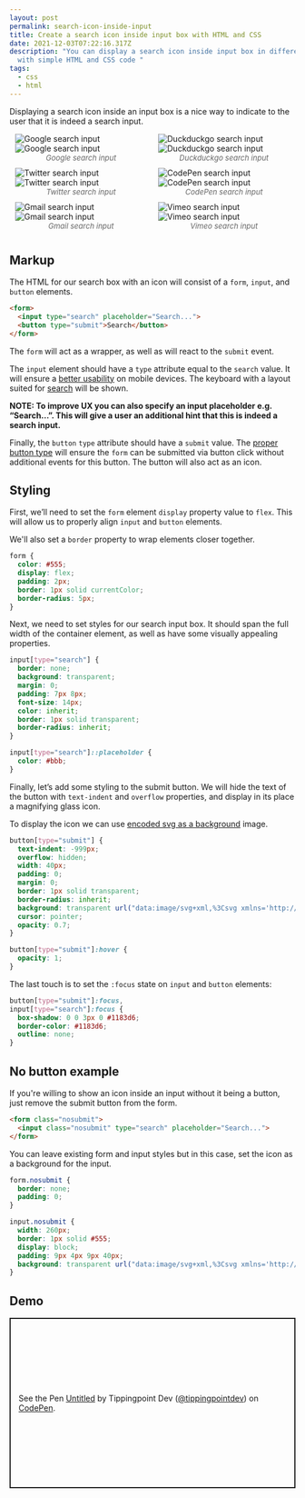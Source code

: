 ```yaml
---
layout: post
permalink: search-icon-inside-input
title: Create a search icon inside input box with HTML and CSS
date: 2021-12-03T07:22:16.317Z
description: "You can display a search icon inside input box in different ways
  with simple HTML and CSS code "
tags:
  - css
  - html
---
```


Displaying a search icon inside an input box is a nice way to indicate to the user that it is indeed a search input.

<style>
.image-grid {display:flex;justify-content:space-evenly;flex-wrap:wrap;margin:0 0 30px}
.image-grid figcaption{font-size:13px;color:#666;font-style:italic;text-align:center}
.image-grid figure{margin:0 10px 10px;flex:1 0 46%}
</style>

<div class="image-grid">
  <figure>
    <img class="shadow lozad" data-src="/images/html-elements/google-search-input.png" alt="Google search input">
    <noscript>
      <img class="shadow" src="/images/resources/google-search-input.png" alt="Google search input">
    </noscript>
    <figcaption>Google search input</figcaption>
  </figure>
  <figure>
    <img class="shadow lozad" data-src="/images/html-elements/duckduckgo-search-input.png" alt="Duckduckgo search input">
    <noscript>
      <img class="shadow" src="/images/resources/duckduckgo-search-input.png" alt="Duckduckgo search input">
    </noscript>
    <figcaption>Duckduckgo search input</figcaption>
  </figure>
  <figure>
    <img class="shadow lozad" data-src="/images/html-elements/twitter-search-input.png" alt="Twitter search input">
    <noscript>
      <img class="shadow" src="/images/resources/twitter-search-input.png" alt="Twitter search input">
    </noscript>
    <figcaption>Twitter search input</figcaption>
  </figure>
  <figure>
    <img class="shadow lozad" data-src="/images/html-elements/codepen-search-input.png" alt="CodePen search input">
    <noscript>
      <img class="shadow" src="/images/resources/codepen-search-input.png" alt="CodePen search input">
    </noscript>
    <figcaption>CodePen search input</figcaption>
  </figure>
  <figure>
    <img class="shadow lozad" data-src="/images/html-elements/gmail-search-input.png" alt="Gmail search input">
    <noscript>
      <img class="shadow" src="/images/resources/gmail-search-input.png" alt="Gmail search input">
    </noscript>
    <figcaption>Gmail search input</figcaption>
  </figure>
  <figure>
    <img class="shadow lozad" data-src="/images/html-elements/vimeo-search-input.png" alt="Vimeo search input">
    <noscript>
      <img class="shadow" src="/images/resources/vimeo-search-input.png" alt="Vimeo search input">
    </noscript>
    <figcaption>Vimeo search input</figcaption>
  </figure>
</div>

## Markup

The HTML for our search box with an icon will consist of a `form`, `input`, and `button` elements.

```html
<form>
  <input type="search" placeholder="Search...">
  <button type="submit">Search</button>
</form>
```

The `form` will act as a wrapper, as well as will react to the `submit` event.

The `input` element should have a `type` attribute equal to the `search` value. It will ensure a [better usability](https://css-tricks.com/better-form-inputs-for-better-mobile-user-experiences/#using-the-correct-input-type) on mobile devices. The keyboard with a layout suited for [search](https://better-mobile-inputs.netlify.app/?android=false&autocomplete=on&inputmode=search&type=search) will be shown.

**NOTE: To improve UX you can also specify an input placeholder e.g. “Search…”. This will give a user an additional hint that this is indeed a search input.**

Finally, the `button` `type` attribute should have a `submit` value. The [proper button type](/html-button-types) will ensure the `form` can be submitted via button click without additional events for this button. The button will also act as an icon.

## Styling

First, we’ll need to set the `form` element `display` property value to `flex`. This will allow us to properly align `input` and `button` elements.

We'll also set a `border` property to wrap elements closer together.

```css
form {
  color: #555;
  display: flex;
  padding: 2px;
  border: 1px solid currentColor;
  border-radius: 5px;
}
```

Next, we need to set styles for our search input box. It should span the full width of the container element, as well as have some visually appealing properties.

```css
input[type="search"] {
  border: none;
  background: transparent;
  margin: 0;
  padding: 7px 8px;
  font-size: 14px;
  color: inherit;
  border: 1px solid transparent;
  border-radius: inherit;
}

input[type="search"]::placeholder {
  color: #bbb;
}
```

Finally, let’s add some styling to the submit button. We will hide the text of the button with `text-indent` and `overflow` properties, and display in its place a magnifying glass icon.

To display the icon we can use [encoded svg as a background](/using-svg-background-image-with-css-code-only) image.

```css
button[type="submit"] {
  text-indent: -999px;
  overflow: hidden;
  width: 40px;
  padding: 0;
  margin: 0;
  border: 1px solid transparent;
  border-radius: inherit;
  background: transparent url("data:image/svg+xml,%3Csvg xmlns='http://www.w3.org/2000/svg' width='16' height='16' class='bi bi-search' viewBox='0 0 16 16'%3E%3Cpath d='M11.742 10.344a6.5 6.5 0 1 0-1.397 1.398h-.001c.03.04.062.078.098.115l3.85 3.85a1 1 0 0 0 1.415-1.414l-3.85-3.85a1.007 1.007 0 0 0-.115-.1zM12 6.5a5.5 5.5 0 1 1-11 0 5.5 5.5 0 0 1 11 0z'%3E%3C/path%3E%3C/svg%3E") no-repeat center;
  cursor: pointer;
  opacity: 0.7;
}

button[type="submit"]:hover {
  opacity: 1;
}
```

The last touch is to set the `:focus` state on `input` and `button` elements:

```css
button[type="submit"]:focus,
input[type="search"]:focus {
  box-shadow: 0 0 3px 0 #1183d6;
  border-color: #1183d6;
  outline: none;
}
```

## No button example

If you're willing to show an icon inside an input without it being a button, just remove the submit button from the form.

```html
<form class="nosubmit">
  <input class="nosubmit" type="search" placeholder="Search...">
</form>
```

You can leave existing form and input styles but in this case, set the icon as a background for the input.

```css
form.nosubmit {
  border: none;
  padding: 0;
}

input.nosubmit {
  width: 260px;
  border: 1px solid #555;
  display: block;
  padding: 9px 4px 9px 40px;
  background: transparent url("data:image/svg+xml,%3Csvg xmlns='http://www.w3.org/2000/svg' width='16' height='16' class='bi bi-search' viewBox='0 0 16 16'%3E%3Cpath d='M11.742 10.344a6.5 6.5 0 1 0-1.397 1.398h-.001c.03.04.062.078.098.115l3.85 3.85a1 1 0 0 0 1.415-1.414l-3.85-3.85a1.007 1.007 0 0 0-.115-.1zM12 6.5a5.5 5.5 0 1 1-11 0 5.5 5.5 0 0 1 11 0z'%3E%3C/path%3E%3C/svg%3E") no-repeat 13px center;
}
```

## Demo

<p class="codepen" data-height="300" data-default-tab="result" data-slug-hash="WNZbWGe" data-user="tippingpointdev" style="height: 300px; box-sizing: border-box; display: flex; align-items: center; justify-content: center; border: 2px solid; margin: 1em 0; padding: 1em;">
<span>See the Pen <a href="https://codepen.io/tippingpointdev/pen/WNZbWGe">
Untitled</a> by Tippingpoint Dev (<a href="https://codepen.io/tippingpointdev">@tippingpointdev</a>)
on <a href="https://codepen.io">CodePen</a>.</span>
</p>

<script async src="https://cpwebassets.codepen.io/assets/embed/ei.js"></script>